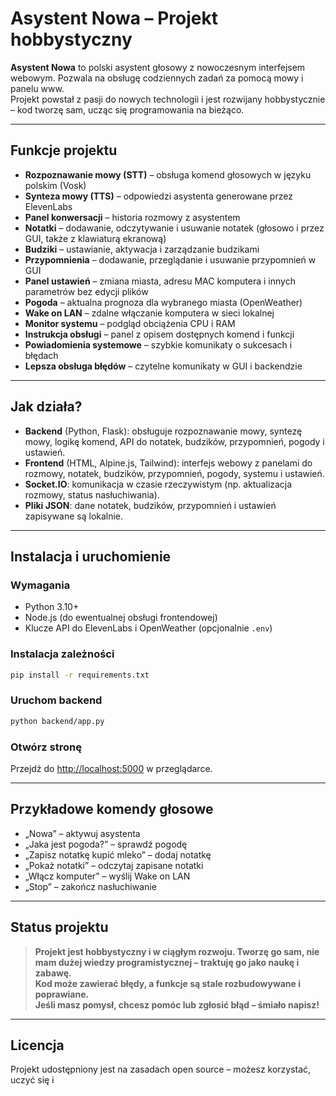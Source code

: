 # Asystent Nowa – Projekt hobbystyczny

**Asystent Nowa** to polski asystent głosowy z nowoczesnym interfejsem webowym. Pozwala na obsługę codziennych zadań za pomocą mowy i panelu www.  
Projekt powstał z pasji do nowych technologii i jest rozwijany hobbystycznie – kod tworzę sam, ucząc się programowania na bieżąco.

---

## Funkcje projektu

- **Rozpoznawanie mowy (STT)** – obsługa komend głosowych w języku polskim (Vosk)
- **Synteza mowy (TTS)** – odpowiedzi asystenta generowane przez ElevenLabs
- **Panel konwersacji** – historia rozmowy z asystentem
- **Notatki** – dodawanie, odczytywanie i usuwanie notatek (głosowo i przez GUI, także z klawiaturą ekranową)
- **Budziki** – ustawianie, aktywacja i zarządzanie budzikami
- **Przypomnienia** – dodawanie, przeglądanie i usuwanie przypomnień w GUI
- **Panel ustawień** – zmiana miasta, adresu MAC komputera i innych parametrów bez edycji plików
- **Pogoda** – aktualna prognoza dla wybranego miasta (OpenWeather)
- **Wake on LAN** – zdalne włączanie komputera w sieci lokalnej
- **Monitor systemu** – podgląd obciążenia CPU i RAM
- **Instrukcja obsługi** – panel z opisem dostępnych komend i funkcji
- **Powiadomienia systemowe** – szybkie komunikaty o sukcesach i błędach
- **Lepsza obsługa błędów** – czytelne komunikaty w GUI i backendzie

---

## Jak działa?

- **Backend** (Python, Flask): obsługuje rozpoznawanie mowy, syntezę mowy, logikę komend, API do notatek, budzików, przypomnień, pogody i ustawień.
- **Frontend** (HTML, Alpine.js, Tailwind): interfejs webowy z panelami do rozmowy, notatek, budzików, przypomnień, pogody, systemu i ustawień.
- **Socket.IO**: komunikacja w czasie rzeczywistym (np. aktualizacja rozmowy, status nasłuchiwania).
- **Pliki JSON**: dane notatek, budzików, przypomnień i ustawień zapisywane są lokalnie.

---

## Instalacja i uruchomienie

### Wymagania

- Python 3.10+
- Node.js (do ewentualnej obsługi frontendowej)
- Klucze API do ElevenLabs i OpenWeather (opcjonalnie `.env`)

### Instalacja zależności

```bash
pip install -r requirements.txt
```

### Uruchom backend

```bash
python backend/app.py
```

### Otwórz stronę

Przejdź do [http://localhost:5000](http://localhost:5000) w przeglądarce.

---

## Przykładowe komendy głosowe

- „Nowa” – aktywuj asystenta
- „Jaka jest pogoda?” – sprawdź pogodę
- „Zapisz notatkę kupić mleko” – dodaj notatkę
- „Pokaż notatki” – odczytaj zapisane notatki
- „Włącz komputer” – wyślij Wake on LAN
- „Stop” – zakończ nasłuchiwanie

---

## Status projektu

> **Projekt jest hobbystyczny i w ciągłym rozwoju. Tworzę go sam, nie mam dużej wiedzy programistycznej – traktuję go jako naukę i zabawę.  
> Kod może zawierać błędy, a funkcje są stale rozbudowywane i poprawiane.  
> Jeśli masz pomysł, chcesz pomóc lub zgłosić błąd – śmiało napisz!**

---

## Licencja

Projekt udostępniony jest na zasadach open source – możesz korzystać, uczyć się i